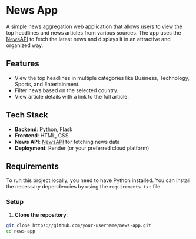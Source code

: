 # News App

A simple news aggregation web application that allows users to view the top headlines and news articles from various sources. The app uses the [NewsAPI](https://newsapi.org/) to fetch the latest news and displays it in an attractive and organized way.

## Features
- View the top headlines in multiple categories like Business, Technology, Sports, and Entertainment.
- Filter news based on the selected country.
- View article details with a link to the full article.

## Tech Stack
- **Backend**: Python, Flask
- **Frontend**: HTML, CSS
- **News API**: [NewsAPI](https://newsapi.org/) for fetching news data
- **Deployment**: Render (or your preferred cloud platform)

## Requirements

To run this project locally, you need to have Python installed. You can install the necessary dependencies by using the `requirements.txt` file.

### Setup

1. **Clone the repository**:

```bash
git clone https://github.com/your-username/news-app.git
cd news-app
